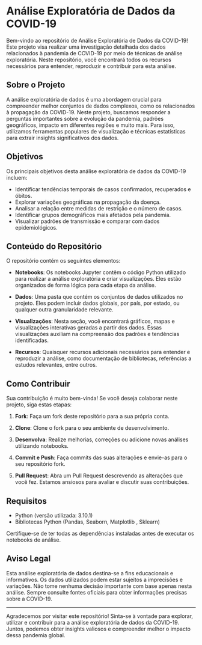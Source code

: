 # Análise Exploratória de Dados da COVID-19

Bem-vindo ao repositório de Análise Exploratória de Dados da COVID-19! Este projeto visa realizar uma investigação detalhada dos dados relacionados à pandemia de COVID-19 por meio de técnicas de análise exploratória. Neste repositório, você encontrará todos os recursos necessários para entender, reproduzir e contribuir para esta análise.

## Sobre o Projeto

A análise exploratória de dados é uma abordagem crucial para compreender melhor conjuntos de dados complexos, como os relacionados à propagação da COVID-19. Neste projeto, buscamos responder a perguntas importantes sobre a evolução da pandemia, padrões geográficos, impacto em diferentes regiões e muito mais. Para isso, utilizamos ferramentas populares de visualização e técnicas estatísticas para extrair insights significativos dos dados.

## Objetivos

Os principais objetivos desta análise exploratória de dados da COVID-19 incluem:

- Identificar tendências temporais de casos confirmados, recuperados e óbitos.
- Explorar variações geográficas na propagação da doença.
- Analisar a relação entre medidas de restrição e o número de casos.
- Identificar grupos demográficos mais afetados pela pandemia.
- Visualizar padrões de transmissão e comparar com dados epidemiológicos.

## Conteúdo do Repositório

O repositório contém os seguintes elementos:

- **Notebooks**: Os notebooks Jupyter contêm o código Python utilizado para realizar a análise exploratória e criar visualizações. Eles estão organizados de forma lógica para cada etapa da análise.

- **Dados**: Uma pasta que contém os conjuntos de dados utilizados no projeto. Eles podem incluir dados globais, por país, por estado, ou qualquer outra granularidade relevante.

- **Visualizações**: Nesta seção, você encontrará gráficos, mapas e visualizações interativas geradas a partir dos dados. Essas visualizações auxiliam na compreensão dos padrões e tendências identificadas.

- **Recursos**: Quaisquer recursos adicionais necessários para entender e reproduzir a análise, como documentação de bibliotecas, referências a estudos relevantes, entre outros.

## Como Contribuir

Sua contribuição é muito bem-vinda! Se você deseja colaborar neste projeto, siga estas etapas:

1. **Fork**: Faça um fork deste repositório para a sua própria conta.

2. **Clone**: Clone o fork para o seu ambiente de desenvolvimento.

3. **Desenvolva**: Realize melhorias, correções ou adicione novas análises utilizando notebooks.

4. **Commit e Push**: Faça commits das suas alterações e envie-as para o seu repositório fork.

5. **Pull Request**: Abra um Pull Request descrevendo as alterações que você fez. Estamos ansiosos para avaliar e discutir suas contribuições.

## Requisitos

- Python (versão utilizada: 3.10.1)
- Bibliotecas Python (Pandas, Seaborn, Matplotlib , Sklearn)

Certifique-se de ter todas as dependências instaladas antes de executar os notebooks de análise.

## Aviso Legal

Esta análise exploratória de dados destina-se a fins educacionais e informativos. Os dados utilizados podem estar sujeitos a imprecisões e variações. Não tome nenhuma decisão importante com base apenas nesta análise. Sempre consulte fontes oficiais para obter informações precisas sobre a COVID-19.

---

Agradecemos por visitar este repositório! Sinta-se à vontade para explorar, utilizar e contribuir para a análise exploratória de dados da COVID-19. Juntos, podemos obter insights valiosos e compreender melhor o impacto dessa pandemia global.
